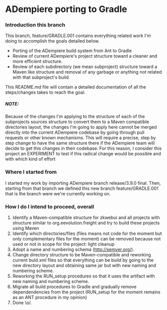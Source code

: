 # ADempiere porting to Gradle

### Introduction this branch

This branch, feature/GRADLE.001 contains everything related work I'm doing to accomplish the goals detailed below.

- Porting of the ADempiere build system from Ant to Gradle
- Review of current ADempiere's project structure toward a cleaner and more efficient structure.
- Review of each subdirectory (we mean subproject) structure toward a Maven like structure and removal of any garbage or anything not related with that subproject's build

This README.md file will contain a detailed documentation of all the steps/changes takes to reach the goal.

##### NOTE:
Because of the changes I'm applying to the structure of each of the subprojects sources structure to convert them to a Maven compatible directories layout, the changes I'm going to apply here cannot be merged directly into the current ADempiere codebase by going through pull requests or other known mechanisms. This will require a precise, step by step change to have the same structure there if the ADempiere team will decide to get this changes in their codebase. For this reason, I consider this project an EXPERIMENT to test if this radical change would be possible and with which kind of effort

### Where I started from

I started my work by importing ADempiere branch release/3.9.0 final. Then, starting from that branch we defined this new branch feature/GRADLE.001 that is the branch were we're currently working on.

### How I do I intend to proceed, overall

1. Identify a Maven-compatible structure for zkwebui and all projects with structure similar to org.eevolution.freight and try to build these projects using Maven
2. Identify which directories/files (files means not code for the moment but only complementary files for the moment) can be removed because not used or not in scope for the project: light cleanup
3. Adopt a name and numbering schema (http://semver.org/).
4. Change directory structure to be Maven-compatible and reworking current buld.xml files so that everything can be build by going to the new directory layout and obtaining same jar but with new naming and numbering scheme.
5. Reworking the RUN_setup procedures so that it uses the artifact with new naming and numbering scheme.
6. Migrate all build procedures to Gradle and gradually remove dependendencies from the project (RUN_setup for the moment remains as an ANT procedure in my opinion)
7. Done \o/.

